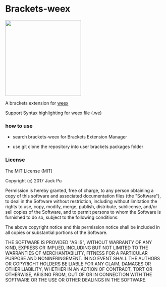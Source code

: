 # Brackets-weex

<img src="http://img1.vued.vanthink.cn/vued4d5985d27285533df903dd3190e5b005.png" width="240" />

A brackets extension for [weex](https://weex-project.io)

Support Syntax highlighting for weex file (.we)



### how to use

+ search brackets-weex for Brackets Extension Manager

+ use git clone the repository into user brackets packages folder



### License

The MIT License (MIT)

Copyright (c) 2017 Jack Pu

Permission is hereby granted, free of charge, to any person obtaining a copy
of this software and associated documentation files (the "Software"), to deal
in the Software without restriction, including without limitation the rights
to use, copy, modify, merge, publish, distribute, sublicense, and/or sell
copies of the Software, and to permit persons to whom the Software is
furnished to do so, subject to the following conditions:

The above copyright notice and this permission notice shall be included in all
copies or substantial portions of the Software.

THE SOFTWARE IS PROVIDED "AS IS", WITHOUT WARRANTY OF ANY KIND, EXPRESS OR
IMPLIED, INCLUDING BUT NOT LIMITED TO THE WARRANTIES OF MERCHANTABILITY,
FITNESS FOR A PARTICULAR PURPOSE AND NONINFRINGEMENT. IN NO EVENT SHALL THE
AUTHORS OR COPYRIGHT HOLDERS BE LIABLE FOR ANY CLAIM, DAMAGES OR OTHER
LIABILITY, WHETHER IN AN ACTION OF CONTRACT, TORT OR OTHERWISE, ARISING FROM,
OUT OF OR IN CONNECTION WITH THE SOFTWARE OR THE USE OR OTHER DEALINGS IN THE
SOFTWARE.
